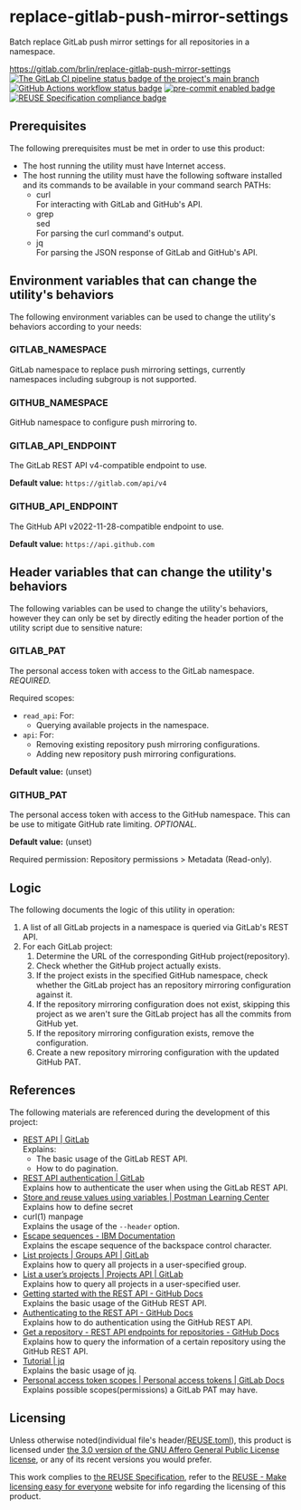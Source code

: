 # replace-gitlab-push-mirror-settings

Batch replace GitLab push mirror settings for all repositories in a namespace.

<https://gitlab.com/brlin/replace-gitlab-push-mirror-settings>  
[![The GitLab CI pipeline status badge of the project's `main` branch](https://gitlab.com/brlin/replace-gitlab-push-mirror-settings/badges/main/pipeline.svg?ignore_skipped=true "Click here to check out the comprehensive status of the GitLab CI pipelines")](https://gitlab.com/brlin/replace-gitlab-push-mirror-settings/-/pipelines) [![GitHub Actions workflow status badge](https://github.com/brlin-tw/replace-gitlab-push-mirror-settings/actions/workflows/check-potential-problems.yml/badge.svg "GitHub Actions workflow status")](https://github.com/brlin-tw/replace-gitlab-push-mirror-settings/actions/workflows/check-potential-problems.yml) [![pre-commit enabled badge](https://img.shields.io/badge/pre--commit-enabled-brightgreen?logo=pre-commit&logoColor=white "This project uses pre-commit to check potential problems")](https://pre-commit.com/) [![REUSE Specification compliance badge](https://api.reuse.software/badge/gitlab.com/brlin/replace-gitlab-push-mirror-settings "This project complies to the REUSE specification to decrease software licensing costs")](https://api.reuse.software/info/gitlab.com/brlin/replace-gitlab-push-mirror-settings)

## Prerequisites

The following prerequisites must be met in order to use this product:

* The host running the utility must have Internet access.
* The host running the utility must have the following software installed and its commands to be available in your command search PATHs:
    + curl  
      For interacting with GitLab and GitHub's API.
    + grep  
      sed  
      For parsing the curl command's output.
    + jq  
      For parsing the JSON response of GitLab and GitHub's API.

## Environment variables that can change the utility's behaviors

The following environment variables can be used to change the utility's behaviors according to your needs:

### GITLAB_NAMESPACE

GitLab namespace to replace push mirroring settings, currently namespaces including subgroup is not supported.

### GITHUB_NAMESPACE

GitHub namespace to configure push mirroring to.

### GITLAB_API_ENDPOINT

The GitLab REST API v4-compatible endpoint to use.

**Default value:** `https://gitlab.com/api/v4`

### GITHUB_API_ENDPOINT

The GitHub API v2022-11-28-compatible endpoint to use.

**Default value:** `https://api.github.com`

## Header variables that can change the utility's behaviors

The following variables can be used to change the utility's behaviors, however they can only be set by directly editing the header portion of the utility script due to sensitive nature:

### GITLAB_PAT

The personal access token with access to the GitLab namespace.  *REQUIRED.*

Required scopes:

* `read_api`: For:
    + Querying available projects in the namespace.
* `api`: For:
    + Removing existing repository push mirroring configurations.
    + Adding new repository push mirroring configurations.

**Default value:** (unset)

### GITHUB_PAT

The personal access token with access to the GitHub namespace.  This can be use to mitigate GitHub rate limiting.  *OPTIONAL.*

**Default value:** (unset)

Required permission: Repository permissions > Metadata (Read-only).

## Logic

The following documents the logic of this utility in operation:

1. A list of all GitLab projects in a namespace is queried via GitLab's REST API.
1. For each GitLab project:
    1. Determine the URL of the corresponding GitHub project(repository).
    1. Check whether the GitHub project actually exists.
    1. If the project exists in the specified GitHub namespace, check whether the GitLab project has an repository mirroring configuration against it.
    1. If the repository mirroring configuration does not exist, skipping this project as we aren't sure the GitLab project has all the commits from GitHub yet.
    1. If the repository mirroring configuration exists, remove the configuration.
    1. Create a new repository mirroring configuration with the updated GitHub PAT.

## References

The following materials are referenced during the development of this project:

* [REST API | GitLab](https://docs.gitlab.com/ee/api/rest/)  
  Explains:
    + The basic usage of the GitLab REST API.
    + How to do pagination.
* [REST API authentication | GitLab](https://docs.gitlab.com/ee/api/rest/authentication.html)  
  Explains how to authenticate the user when using the GitLab REST API.
* [Store and reuse values using variables | Postman Learning Center](https://learning.postman.com/docs/sending-requests/variables/variables/#defining-variables)  
  Explains how to define secret
* curl(1) manpage  
  Explains the usage of the `--header` option.
* [Escape sequences - IBM Documentation](https://www.ibm.com/docs/en/i/7.3?topic=set-escape-sequences)  
  Explains the escape sequence of the backspace control character.
* [List projects | Groups API | GitLab](https://docs.gitlab.com/ee/api/groups.html#list-projects)  
  Explains how to query all projects in a user-specified group.
* [List a user’s projects | Projects API | GitLab](https://docs.gitlab.com/ee/api/projects.html#list-a-users-projects)  
  Explains how to query all projects in a user-specified user.
* [Getting started with the REST API - GitHub Docs](https://docs.github.com/en/rest/using-the-rest-api/getting-started-with-the-rest-api)  
  Explains the basic usage of the GitHub REST API.
* [Authenticating to the REST API - GitHub Docs](https://docs.github.com/en/rest/authentication/authenticating-to-the-rest-api#about-authentication)  
  Explains how to do authentication using the GitHub REST API.
* [Get a repository - REST API endpoints for repositories - GitHub Docs](https://docs.github.com/en/rest/repos/repos#get-a-repository)  
  Explains how to query the information of a certain repository using the GitHub REST API.
* [Tutorial | jq](https://jqlang.github.io/jq/tutorial/)  
  Explains the basic usage of jq.
* [Personal access token scopes | Personal access tokens | GitLab Docs](https://docs.gitlab.com/user/profile/personal_access_tokens/#personal-access-token-scopes)  
  Explains possible scopes(permissions) a GitLab PAT may have.

## Licensing

Unless otherwise noted(individual file's header/[REUSE.toml](REUSE.toml)), this product is licensed under [the 3.0 version of the GNU Affero General Public License license](https://www.gnu.org/licenses/agpl-3.0.en.html), or any of its recent versions you would prefer.

This work complies to [the REUSE Specification](https://reuse.software/spec/), refer to the [REUSE - Make licensing easy for everyone](https://reuse.software/) website for info regarding the licensing of this product.
